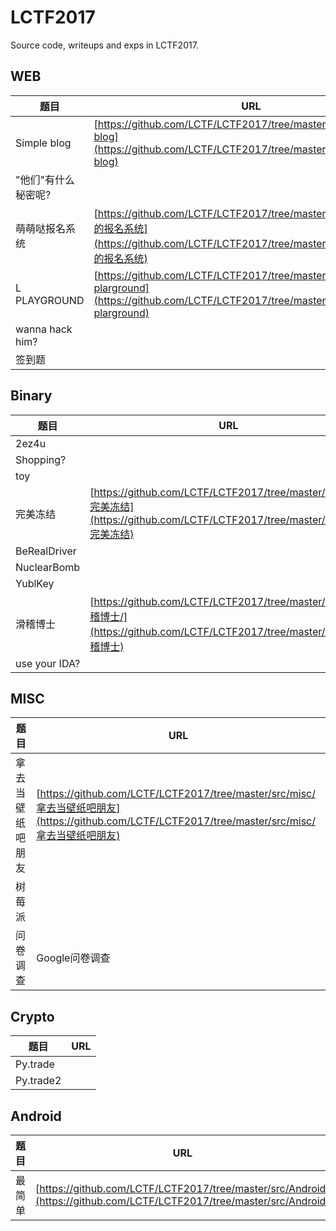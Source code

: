 # LCTF2017

Source code, writeups and exps in LCTF2017.

## WEB

| 题目              | URL                                      |
| --------------- | ---------------------------------------- |
| Simple blog     | [https://github.com/LCTF/LCTF2017/tree/master/src/web/simple-blog](https://github.com/LCTF/LCTF2017/tree/master/src/web/simple-blog) |
| "他们"有什么秘密呢?     |                                          |
| 萌萌哒报名系统         | [https://github.com/LCTF/LCTF2017/tree/master/src/web/萌萌哒的报名系统](https://github.com/LCTF/LCTF2017/tree/master/src/web/萌萌哒的报名系统)                                     |
| L PLAYGROUND    | [https://github.com/LCTF/LCTF2017/tree/master/src/web/l-plarground](https://github.com/LCTF/LCTF2017/tree/master/src/web/l-plarground) |
| wanna hack him? |                                          |
| 签到题             |                                          |



## Binary

| 题目            | URL                                      |
| ------------- | ---------------------------------------- |
| 2ez4u         |                                          |
| Shopping?     |                                          |
| toy           |                                          |
| 完美冻结          | [https://github.com/LCTF/LCTF2017/tree/master/src/pwn/完美冻结](https://github.com/LCTF/LCTF2017/tree/master/src/pwn/完美冻结) |
| BeRealDriver  |                                          |
| NuclearBomb   |                                          |
| YublKey       |                                          |
| 滑稽博士          | [https://github.com/LCTF/LCTF2017/tree/master/src/re/滑稽博士/](https://github.com/LCTF/LCTF2017/tree/master/src/re/滑稽博士) |
| use your IDA? |                                          |



## MISC

| 题目       | URL                                      |
| -------- | ---------------------------------------- |
| 拿去当壁纸吧朋友 | [https://github.com/LCTF/LCTF2017/tree/master/src/misc/拿去当壁纸吧朋友](https://github.com/LCTF/LCTF2017/tree/master/src/misc/拿去当壁纸吧朋友) |
| 树莓派      |                                          |
| 问卷调查     | Google问卷调查                               |



## Crypto

| 题目        | URL  |
| --------- | ---- |
| Py.trade  |      |
| Py.trade2 |      |



## Android

| 题目   | URL                                      |
| ---- | ---------------------------------------- |
| 最简单  | [https://github.com/LCTF/LCTF2017/tree/master/src/Android](https://github.com/LCTF/LCTF2017/tree/master/src/Android) |

